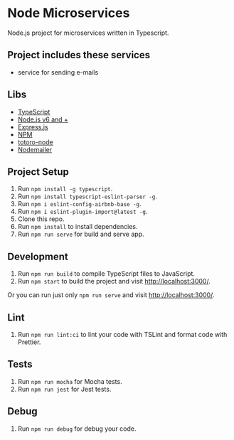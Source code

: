 # Node Microservices

Node.js project for microservices written in Typescript.

## Project includes these services

- service for sending e-mails

## Libs

- [TypeScript](https://www.typescriptlang.org/index.html#download-links)
- [Node.js v6 and +](https://nodejs.org/en/download/)
- [Express.js](https://expressjs.com/)
- [NPM](https://docs.npmjs.com/getting-started/what-is-npm)
- [totoro-node](https://www.npmjs.com/package/totoro-node)
- [Nodemailer](https://nodemailer.com/about/)

## Project Setup

1. Run `npm install -g typescript`.
2. Run `npm install typescript-eslint-parser -g`.
3. Run `npm i eslint-config-airbnb-base -g`.
4. Run `npm i eslint-plugin-import@latest -g`.
5. Clone this repo.
6. Run `npm install` to install dependencies.
7. Run `npm run serve` for build and serve app.

## Development

1. Run `npm run build` to compile TypeScript files to JavaScript.
2. Run `npm start` to build the project and visit [http://localhost:3000/](http://localhost:3000/).

Or you can run just only `npm run serve` and visit [http://localhost:3000/](http://localhost:3000/).

## Lint

1. Run `npm run lint:ci` to lint your code with TSLint and format code with Prettier.

## Tests

1. Run `npm run mocha` for Mocha tests.
2. Run `npm run jest` for Jest tests.

## Debug

1. Run `npm run debug` for debug your code.
